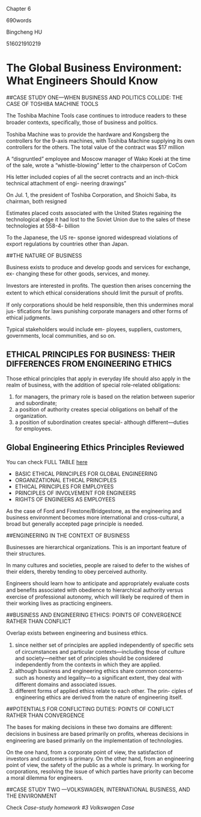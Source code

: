 Chapter 6

690words

Bingcheng HU

516021910219



# The Global Business Environment: What Engineers Should Know

##CASE STUDY ONE—WHEN BUSINESS AND POLITICS COLLIDE: THE CASE OF TOSHIBA MACHINE TOOLS

The Toshiba Machine Tools case continues to introduce readers to these broader contexts, speciﬁcally, those of business and politics.

 Toshiba Machine was to provide the hardware and Kongsberg the controllers for the 9-axis machines, with Toshiba Machine supplying its own controllers for the others. The total value of the contract was $17 million

A “disgruntled” employee and Moscow manager of Wako Koeki at the time of the sale, wrote a “whistle-blowing” letter to the chairperson of CoCom 

His letter included copies of all the secret contracts and an inch-thick technical attachment of engi- neering drawings” 

On Jul. 1, the president of Toshiba Corporation, and Shoichi Saba, its chairman, both resigned 

 Estimates placed costs associated with the United States regaining the technological edge it had lost to the Soviet Union due to the sales of these technologies at 558-4- billion 

To the Japanese, the US re- sponse ignored widespread violations of export regulations by countries other than Japan.

##THE NATURE OF BUSINESS

Business exists to produce and develop goods and services for exchange, ex- changing these for other goods, services, and money. 

Investors are interested in proﬁts. The question then arises concerning the extent to which ethical considerations should limit the pursuit of proﬁts.

 If only corporations should be held responsible, then this undermines moral jus- tifications for laws punishing corporate managers and other forms of ethical judgments. 

Typical stakeholders would include em- ployees, suppliers, customers, governments, local communities, and so on.

## ETHICAL PRINCIPLES FOR BUSINESS: THEIR DIFFERENCES FROM ENGINEERING ETHICS

Those ethical principles that apply in everyday life should also apply in the realm of business, with the addition of special role-related obligations: 

1. for managers, the primary role is based on the relation between superior and subordinate; 
2. a position of authority creates special obligations on behalf of the organization. 
3. a position of subordination creates special- although different—duties for employees. 

## Global Engineering Ethics Principles Reviewed

You can check FULL TABLE [here](https://www.sciencedirect.com/science/article/pii/B9780128112182099963)

- BASIC ETHICAL PRINCIPLES FOR GLOBAL ENGINEERING
- ORGANIZATIONAL ETHICAL PRINCIPLES
- ETHICAL PRINCIPLES FOR EMPLOYEES
- PRINCIPLES OF INVOLVEMENT FOR ENGINEERS
- RIGHTS OF ENGINEERS AS EMPLOYEES

As the case of Ford and Firestone/Bridgestone, as the engineering and business environment becomes more international and cross-cultural, a broad but generally accepted page principle is needed.



##ENGINEERING IN THE CONTEXT OF BUSINESS

Businesses are hierarchical organizations. This is an important feature of their structures.

In many cultures and societies, people are raised to defer to the wishes of their elders, thereby tending to obey perceived authority. 

Engineers should learn how to anticipate and appropriately evaluate costs and beneﬁts associated with obedience to hierarchical authority versus exercise of professional autonomy, which will likely be required of them in their working lives as practicing engineers. 

##BUSINESS AND ENGINEERING ETHICS: POINTS OF CONVERGENCE RATHER THAN CONFLICT

Overlap exists between engineering and business ethics.

1. since neither set of principles are applied independently of speciﬁc sets of circumstances and particular contexts—including those of culture and society—neither set of principles should be considered independently from the contexts in which they are applied. 
2. although business and engineering ethics share common concerns- such as honesty and legality—to a signiﬁcant extent, they deal with different domains and associated issues. 
3. different forms of applied ethics relate to each other. The prin- ciples of engineering ethics are derived from the nature of engineering itself.



##POTENTIALS FOR CONFLICTING DUTIES: POINTS OF CONFLICT RATHER THAN CONVERGENCE

The bases for making decisions in these two domains are different: decisions in business are based primarily on proﬁts, whereas decisions in engineering are based primarily on the implementation of technologies. 

On the one hand, from a corporate point of view, the satisfaction of investors and customers is primary. On the other hand, from an engineering point of view, the safety of the public as a whole is primary. In working for corporations, resolving the issue of which parties have priority can become a moral dilemma for engineers.

##CASE STUDY TWO —VOLKSWAGEN, INTERNATIONAL BUSINESS, AND THE ENVIRONMENT

Check *Case-study homework #3 Volkswagen Case*




